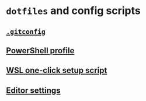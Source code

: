 # `dotfiles` and config scripts

## [`.gitconfig`](gitconfig.md)

## [PowerShell profile](powershell-profile.md)

## [WSL one-click setup script](WSLSetupScript.md)

## [Editor settings](/editors)
